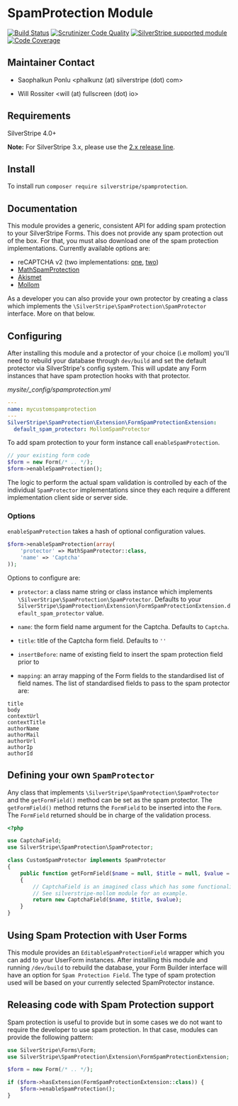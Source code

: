 # SpamProtection Module

[![Build Status](https://api.travis-ci.com/silverstripe/silverstripe-spamprotection.svg?branch=3)](https://travis-ci.com/silverstripe/silverstripe-spamprotection)
[![Scrutinizer Code Quality](https://scrutinizer-ci.com/g/silverstripe/silverstripe-spamprotection/badges/quality-score.png?b=master)](https://scrutinizer-ci.com/g/silverstripe/silverstripe-spamprotection/?branch=master)
[![SilverStripe supported module](https://img.shields.io/badge/silverstripe-supported-0071C4.svg)](https://www.silverstripe.org/software/addons/silverstripe-commercially-supported-module-list/)
[![Code Coverage](https://codecov.io/gh/silverstripe/silverstripe-spamprotection/branch/master/graph/badge.svg)](https://codecov.io/gh/silverstripe/silverstripe-spamprotection)

## Maintainer Contact

 * Saophalkun Ponlu
   <phalkunz (at) silverstripe (dot) com>

 * Will Rossiter
   <will (at) fullscreen (dot) io>

## Requirements

SilverStripe 4.0+

**Note:** For SilverStripe 3.x, please use the [2.x release line](https://github.com/silverstripe/silverstripe-spamprotection/tree/2.0).

## Install

To install run `composer require silverstripe/spamprotection`.

## Documentation

This module provides a generic, consistent API for adding spam protection to
your SilverStripe Forms. This does not provide any spam protection out of the
box. For that, you must also download one of the spam protection
implementations. Currently available options are:

* reCAPTCHA v2 (two implementations: [one](https://github.com/chillu/silverstripe-recaptcha), [two](https://github.com/UndefinedOffset/silverstripe-nocaptcha))
* [MathSpamProtection](https://github.com/silverstripe/silverstripe-mathspamprotection)
* [Akismet](https://github.com/silverstripe/silverstripe-akismet)
* [Mollom](https://github.com/silverstripe-archive/silverstripe-mollom)

As a developer you can also provide your own protector by creating a class which
implements the `\SilverStripe\SpamProtection\SpamProtector` interface. More on that below.

## Configuring

After installing this module and a protector of your choice (i.e mollom) you'll
need to rebuild your database through `dev/build` and set the default protector
via SilverStripe's config system. This will update any Form instances that have
spam protection hooks with that protector.

*mysite/_config/spamprotection.yml*

```yaml
---
name: mycustomspamprotection
---
SilverStripe\SpamProtection\Extension\FormSpamProtectionExtension:
  default_spam_protector: MollomSpamProtector
```

To add spam protection to your form instance call `enableSpamProtection`.

```php
// your existing form code
$form = new Form(/* .. */);
$form->enableSpamProtection();
```

The logic to perform the actual spam validation is controlled by each of the
individual `SpamProtector` implementations since they each require a different
implementation client side or server side.

### Options

`enableSpamProtection` takes a hash of optional configuration values.

```php
$form->enableSpamProtection(array(
    'protector' => MathSpamProtector::class,
    'name' => 'Captcha'
));
```

Options to configure are:

* `protector`: a class name string or class instance which implements
`\SilverStripe\SpamProtection\SpamProtector`. Defaults to your
`SilverStripe\SpamProtection\Extension\FormSpamProtectionExtension.default_spam_protector` value.

* `name`: the form field name argument for the Captcha. Defaults to `Captcha`.
* `title`: title of the Captcha form field. Defaults to `''`
* `insertBefore`: name of existing field to insert the spam protection field prior to
* `mapping`: an array mapping of the Form fields to the standardised list of
field names. The list of standardised fields to pass to the spam protector are:

```
title
body
contextUrl
contextTitle
authorName
authorMail
authorUrl
authorIp
authorId
```

## Defining your own `SpamProtector`

Any class that implements `\SilverStripe\SpamProtection\SpamProtector` and the `getFormField()` method can
be set as the spam protector. The `getFormField()` method returns the
`FormField` to be inserted into the `Form`. The `FormField` returned should be
in charge of the validation process.

```php
<?php

use CaptchaField;
use SilverStripe\SpamProtection\SpamProtector;

class CustomSpamProtector implements SpamProtector
{
    public function getFormField($name = null, $title = null, $value = null)
    {
        // CaptchaField is an imagined class which has some functionality.
        // See silverstripe-mollom module for an example.
        return new CaptchaField($name, $title, $value);
	}
}
```

## Using Spam Protection with User Forms

This module provides an `EditableSpamProtectionField` wrapper which you can add
to your UserForm instances. After installing this module and running `/dev/build`
to rebuild the database, your Form Builder interface will have an option for
`Spam Protection Field`. The type of spam protection used will be based on your
currently selected SpamProtector instance.

## Releasing code with Spam Protection support

Spam protection is useful to provide but in some cases we do not want to require
the developer to use spam protection. In that case, modules can provide the
following pattern:

```php
use SilverStripe\Forms\Form;
use SilverStripe\SpamProtection\Extension\FormSpamProtectionExtension;

$form = new Form(/* .. */);

if ($form->hasExtension(FormSpamProtectionExtension::class)) {
    $form->enableSpamProtection();
}
```
